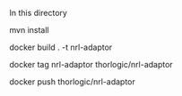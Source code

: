 In this directory

mvn install 

docker build . -t nrl-adaptor

docker tag nrl-adaptor thorlogic/nrl-adaptor

docker push thorlogic/nrl-adaptor



